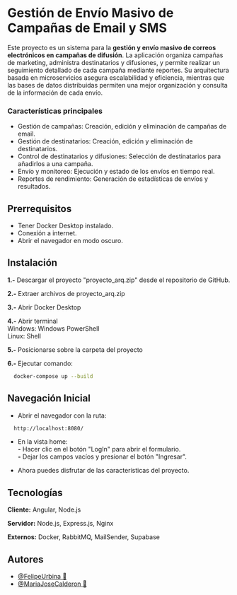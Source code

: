 
# Gestión de Envío Masivo de Campañas de Email y SMS

Este proyecto es un sistema para la **gestión y envío masivo de correos electrónicos en campañas de difusión**. La aplicación organiza campañas de marketing, administra destinatarios y difusiones, y permite realizar un seguimiento detallado de cada campaña mediante reportes. Su arquitectura basada en microservicios asegura escalabilidad y eficiencia, mientras que las bases de datos distribuidas permiten una mejor organización y consulta de la información de cada envío.

### Características principales

* Gestión de campañas: Creación, edición y eliminación de campañas de email.
* Gestión de destinatarios: Creación, edición y eliminación de destinatarios.
* Control de destinatarios y difusiones: Selección de destinatarios para añadirlos a una campaña.
* Envío y monitoreo: Ejecución y estado de los envíos en tiempo real.
* Reportes de rendimiento: Generación de estadísticas de envíos y resultados.

## Prerrequisitos

* Tener Docker Desktop instalado.
* Conexión a internet.
* Abrir el navegador en modo oscuro.



## Instalación

**1.-** Descargar el proyecto "proyecto_arq.zip" desde el repositorio de GitHub.

**2.-** Extraer archivos de proyecto_arq.zip

**3.-** Abrir Docker Desktop

**4.-** Abrir terminal   
Windows: Windows PowerShell    
    Linux: Shell

**5.-** Posicionarse sobre la carpeta del proyecto

**6.-** Ejecutar comando:   

```bash
  docker-compose up --build
```

## Navegación Inicial

* Abrir el navegador con la ruta:   
```bash
  http://localhost:8080/
```
* En la vista home:   
  **-** Hacer clic en el botón "LogIn" para abrir el formulario.   
  **-** Dejar los campos vacíos y presionar el botón "Ingresar".

* Ahora puedes disfrutar de las características del proyecto.
## Tecnologías

**Cliente:** Angular, Node.js

**Servidor:** Node.js, Express.js, Nginx

**Externos:** Docker, RabbitMQ, MailSender, Supabase


## Autores

- [@FelipeUrbina 🦁](https://www.github.com/michimisimo)
- [@MariaJoseCalderon 🦁](https://www.github.com/mariajosecq)


